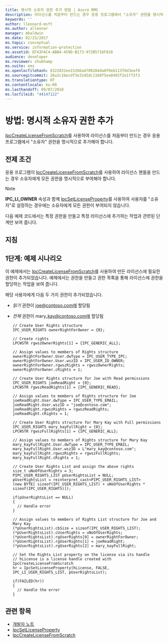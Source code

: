 ```yaml
---
title: 명시적 소유자 권한 추가 방법 | Azure RMS
description: 라이선스를 처음부터 만드는 경우 응용 프로그램에서 "소유자" 권한을 명시적으로 추가해야 합니다.
keywords: ''
author: lleonard-msft
ms.author: alleonar
manager: mbaldwin
ms.date: 02/23/2017
ms.topic: conceptual
ms.service: information-protection
ms.assetid: EF43FAC4-ABB4-459D-B173-972B5716F816
audience: developer
ms.reviewer: shubhamp
ms.suite: ems
ms.openlocfilehash: 6322831ee15266a4709284da0f9eb113f6d3eaf0
ms.sourcegitcommit: 26a2c1becdf3e3145dc1168f5ea8492f2e1ff2f3
ms.translationtype: HT
ms.contentlocale: ko-KR
ms.lasthandoff: 09/07/2018
ms.locfileid: "44147122"
---
```

# <a name="how-to-add-explicit-owner-rights"></a>방법: 명시적 소유자 권한 추가

[IpcCreateLicenseFromScratch](https://msdn.microsoft.com/library/hh535256.aspx)를 사용하여 라이선스를 처음부터 만드는 경우 응용 프로그램에서 "소유자" 권한을 명시적으로 추가해야 합니다.

## <a name="prerequisites"></a>전제 조건

응용 프로그램이 [IpcCreateLicenseFromScratch](https://msdn.microsoft.com/library/hh535256.aspx)를 사용하여 라이선스 핸들을 만드는 경우 소유자에게 모든 권한을 명시적으로 부여해야 합니다.

>[!NOTE] 
> **IPC\_LI\_OWNER** 속성과 함께 [IpcSetLicenseProperty](https://msdn.microsoft.com/library/hh535271.aspx)를 사용하여 사용자를 "소유자"로 설정하는 경우에는 소유자에게 모든 권한이 부여되지 않습니다.

다음 예제 코드에서는 특정 권한을 만들고 특정 라이선스에 추가하는 작업과 관련된 단계만 보여 줍니다.

## <a name="instructions"></a>지침
 
## <a name="step-1-example-scenario"></a>1단계: 예제 시나리오

이 예제에서는 [IpcCreateLicenseFromScratch](https://msdn.microsoft.com/library/hh535256.aspx)를 사용하여 만든 라이선스에 필요한 권한이 추가되었습니다. 예제에서는 권한을 만들고 권한 목록을 통해 라이선스에 권한을 할당하는 작업을 보여 줍니다.

해당 사용자에게 다음 두 가지 권한이 추가되었습니다.

-   *읽기* 권한이 joe@contoso.com에 할당됨
-   *전체* 권한이 mary\_kay@contoso.com에 할당됨

        // Create User Rights structure
        IPC_USER_RIGHTS ownerRightForOwner = {0};

        // Create rights
        LPCWSTR rgwszOwnerRights[1] = {IPC_GENERIC_ALL};

        // Assign values to members of Rights structure
        ownerRightForOwner.User.dwType = IPC_USER_TYPE_IPC;
        ownerRightForOwner.User.wszID = IPC_USER_ID_OWNER;
        ownerRightForOwner.rgwszRights = rgwszOwnerRights;
        ownerRightForOwner.cRights = 1;

        // Create User Rights structure for Joe with Read permissions
        IPC_USER_RIGHTS joeReadRight = {0};
        LPCWSTR rgwszReadRights[1] = {IPC_GENERIC_READ};

        // Assign values to members of Rights structure for Joe
        joeReadRight.User.dwType = IPC_USER_TYPE_EMAIL;
        joeReadRight.User.wszID = "joe@contoso.com";
        joeReadRight.rgwszRights = rgwszReadRights;
        joeReadRight.cRights = 1;

        // Create User Rights structure for Mary Kay with Full permissions
        IPC_USER_RIGHTS mary_kayFullRight = {0};
        LPCWSTR rgwszFullRights[1] = {IPC_GENERIC_ALL};

        // Assign values to members of Rights structure for Mary Kay
        mary_kayFullRight.User.dwType = IPC_USER_TYPE_EMAIL;
        mary_kayFullRight.User.wszID = L"mary_kay@contoso.com";
        mary_kayFullRight.rgwszRights = rgwszFullRights;
        mary_kayFullRight.cRights = 1;

        // Create User Rights List and assign the above rights
        size_t uNoOfUserRights = 3;
        PIPC_USER_RIGHTS_LIST pUserRightsList = NULL;
        pUserRightsList = reinterpret_cast<PIPC_USER_RIGHTS_LIST>
        (new BYTE[ sizeof(IPC_USER_RIGHTS_LIST) + uNoOfUserRights * sizeof(IPC_USER_RIGHTS)]);

        if(pUserRightsList == NULL)
        {
          // Handle error
        }

        // Assign values to members of Rights List structure for Joe and Mary Kay
        (*pUserRightsList).cbSize = sizeof(IPC_USER_RIGHTS_LIST);
        (*pUserRightsList).cUserRights = uNoOfUserRights;
        (*pUserRightsList).rgUserRights[0] = ownerRightForOwner;
        (*pUserRightsList).rgUserRights[1] = joeReadRight;
        (*pUserRightsList).rgUserRights[2] = mary_kayFullRight;

        // Set the Rights List property on the license via its handle
        // hLicense is a license handle created with IpcCreateLicenseFromScratch
        hr = IpcSetLicenseProperty(hLicense, FALSE, IPC_LI_USER_RIGHTS_LIST, pUserRightsList);

        if(FAILED(hr))
        {
          // Handle the error
        }



## <a name="related-topics"></a>관련 항목

- [개발자 노트](developer-notes.md)
- [IpcSetLicenseProperty](https://msdn.microsoft.com/library/hh535271.aspx)
- [IpcCreateLicenseFromScratch](https://msdn.microsoft.com/library/hh535256.aspx)
